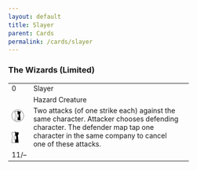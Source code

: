 ```yaml
---
layout: default
title: Slayer
parent: Cards
permalink: /cards/slayer
---
```


### The Wizards (Limited)

<table style="table-layout: fixed; width: 800px; word-break: break-all;">
  <tr>
    <td>0</td><!-- Upper-left -->
    <td>Slayer</td><!-- Title -->
    <td></td>
  </tr>
  <tr>
    <td></td>
    <td>Hazard Creature</td><!-- Card Classification -->
    <td></td>
  </tr>
  <tr>
    <td><img src="/assets/images/border-land.svg"><br><br><img src="/assets/images/border-hold.svg"></td><!-- Left Sidebar -->
    <td>Two attacks (of one strike each) against the<br>
      same character. Attacker chooses defending<br>
      character. The defender map tap one<br>
      character in the same company to cancel<br>
      one of these attacks.</td><!-- Card Text -->
    <td></td>
  </tr>
  <tr>
    <td>11/–</td><!-- Shield -->
    <td></td>
    <td></td><!-- Corruption -->
  </tr>
</table>
